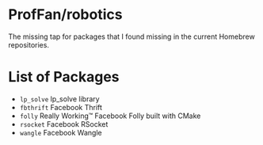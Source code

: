 # ProfFan/robotics

The missing tap for packages that I found missing in the current Homebrew repositories.

# List of Packages

* `lp_solve` lp_solve library
* `fbthrift` Facebook Thrift
* `folly` Really Working™ Facebook Folly built with CMake
* `rsocket` Facebook RSocket
* `wangle` Facebook Wangle

